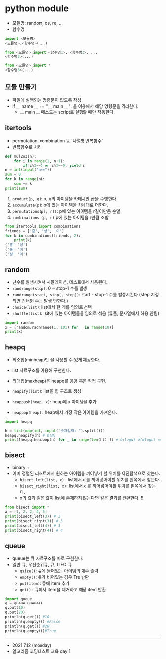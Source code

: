 # python module 
* 모듈명: random, os, re, ...
* 함수명 

```python
import <모듈명>
<모듈명>.<함수명>(...)

from <모듈명> import <함수명1>, <함수명2>, ...
<함수명2>(...)

from <모듈명> import * 
<함수명3>(...)

```

## 모듈 만들기
* 파일에 실행되는 명령문이 없도록 작성 
* if __ name __ == "__ main __": 을 이용해서 해당 명령문을 격리한다. 
    * __ main __ 메소드는 script로 실행할 때만 작동한다. 

## itertools 
* permutation, combination 등 '나열형 반복함수' 
* 반복함수로 처리 
```python
def mul2o3(n):
    for i in range(1, n+1):
        if i%2==0 or i%3==0: yield i
n = int(input("n=="))
sum = 0
for k in range(n): 
    sum += k 
print(sum)

```

1. `product(p, q)`: p, q의 아이템을 카테시안 곱을 수행한다.
2. `accumulate(p)`: p에 있는 아이템을 차례대로 더한다.
3. `permutations(p[, r])`: p에 있는 아이템을 r길이만큼 순열
4. `combinations (p, r)` p에 있는 아이템을 r만큼 조합 

```python
from itertools import combinations 
friends = ['홍', '성', '이']
for k in combinations(friends, 2): 
    print(k) 
('홍' '성')
('홍' '이')
('성' '이')
```
## random 
* 난수를 발생시켜서 시뮬레이션, 테스트에서 사용된다. 
* `randrange(stop)`: 0 ~ stop-1 수를 발생 
* `randrange(start, stop[, step])`: start - stop-1 수를 발생시킨다 (step 지정되면 건너뛴 수는 발생 안한다.)
* `choice(list)`: list에서 한 개를 임의로 선택 
* `shuffle(list)`: lsit에 있는 아이템들을 임의로 섞음 (튜플, 문자열에서 허용 안됨)

```python
import random 
x = [random.radnrange(1, 101) for _ in range(10)]
print(x)

```

## heapq 
* 최소힙(minheap)만 을 사용할 수 있게 제공한다.
* list 자료구조를 이용해 구현한다. 
* 최대힙(maxheap)은 heapq를 응용 혹은 직접 구현.

* `heapify(list)`: list을 힙 구조로 생성 
* `heappush(heap, x)`: heap에 x 아이템을 추가 
* `heappop(heap)` : heap에서 가장 작은 아이템을 가져온다. 

```python
import heapq

h = list(map(int, input("숫자입력: ").split()))
heapq.heapify(h) # O(N)
print([heapq.heappop(h) for _ in range(len(h)) ]) # O(logN) O(Nlogn) ==> O(N(logN+1)) = O(Nlog2N)
```

## bisect 
* binary + 
* 이미 정렬된 리스트에서 원하는 아이템을 끼어넣기 할 위치를 이진탐색으로 찾는다. 
    * `bisect_left(list, x)` : list에서 x 를 끼어넣어야할 위치를 왼쪽에서 찾는다. 
    * `bisect_right(list, x)`: list에서 x 를 끼어넣어야할 위치를 왼쪽에서 찾는다. 
    * x의 값과 같은 값이 list에 존재하지 않는다면 같은 결과를 반환한다. !!

```python
from bisect import *
a = [1, 2, 2, 4, 5]
print(bisect_left(3)) # 3
print(bisect_right(3)) # 3
print(bisect_left(4)) # 3
print(bisect_right(4)) # 4

```


## queue 
* queue는 큐 자료구조를 따로 구현한다. 
* 일반 큐, 우선순위큐, 큐, LIFO 큐 
  * `qsize()`: 큐에 들어있는 아이템의 개수 출력 
  * `empty()`:  큐가 비어있는 경우 Tre 반환
  * `put(item)`: 큐에 item 추가 
  * `get()` : 큐에서 item을 제거하고 해당 item 반환 

``` python
import queue
q = queue.Queue()
q.put(10)
q.put(20)
println(q.get()) #10
println(q.empty()) #False
println(q.get()) #20
println(q.empty())#True

```


------------
* 2021.7.12 (monday)
* 알고리즘 코딩테스트 교육 day 1
